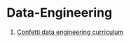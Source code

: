 # Data-Engineering
1. [Confetti data engineering curriculum](https://www.confetti.ai/curriculum/data-engineer)
